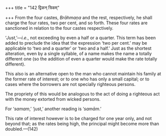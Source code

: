+++
title = "142 द्विकन् त्रिकम्"

+++
From the four castes, *Brāhmaṇa* and the rest, respectively, he shall
charge the four rates, two per cent, and so forth. These four rates are
sanctioned in relation to the four castes respectively.

‘*Just*,’—*i.e*., not exceeding by even a half or a quarter. This term
has been added to preclude the idea that the expression ‘two per cent.’
may be applicable to ‘two and a quarter’ or ‘two and a half.’ Just as
the shortest alteration, even by a single syllable, of a name makes the
name a totally different one (so the addition of even a quarter would
make the rate totally different).

This also is an alternative open to the man who cannot maintain his
family at the former rate of interest; or to one who has only a small
capital; or to cases where the borrowers are not specially righteous
persons.

The propriety of this would be analogous to the act of doing a righteous
act with the money extorted from wicked persons.

For ‘*samam*,’ ‘just,’ another reading is ‘*samām*.’

This rate of interest however is to be charged for one year only, and
not beyond that; as the rates being high, the principal might become
more than doubled.—(142)


